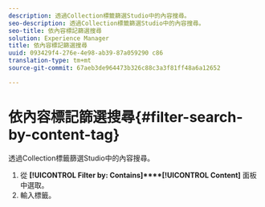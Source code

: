 ```yaml
---
description: 透過Collection標籤篩選Studio中的內容搜尋。
seo-description: 透過Collection標籤篩選Studio中的內容搜尋。
seo-title: 依內容標記篩選搜尋
solution: Experience Manager
title: 依內容標記篩選搜尋
uuid: 093429f4-276e-4e98-ab39-87a059290 c86
translation-type: tm+mt
source-git-commit: 67aeb3de964473b326c88c3a3f81ff48a6a12652

---
```



# 依內容標記篩選搜尋{#filter-search-by-content-tag}

透過Collection標籤篩選Studio中的內容搜尋。

1. 從 **[!UICONTROL Filter by: Contains]****[!UICONTROL Content]** 面板中選取。
1. 輸入標籤。
